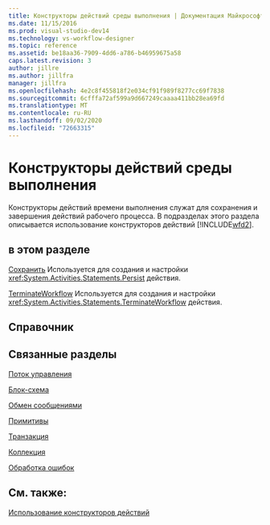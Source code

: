 ```yaml
---
title: Конструкторы действий среды выполнения | Документация Майкрософт
ms.date: 11/15/2016
ms.prod: visual-studio-dev14
ms.technology: vs-workflow-designer
ms.topic: reference
ms.assetid: be18aa36-7909-4dd6-a786-b46959675a58
caps.latest.revision: 3
author: jillre
ms.author: jillfra
manager: jillfra
ms.openlocfilehash: 4e2c8f455818f2e034cf91f989f8277cc69f7838
ms.sourcegitcommit: 6cfffa72af599a9d667249caaaa411bb28ea69fd
ms.translationtype: MT
ms.contentlocale: ru-RU
ms.lasthandoff: 09/02/2020
ms.locfileid: "72663315"
---
```

# <a name="runtime-activity-designers"></a>Конструкторы действий среды выполнения
Конструкторы действий времени выполнения служат для сохранения и завершения действий рабочего процесса. В подразделах этого раздела описывается использование конструкторов действий [!INCLUDE[wfd2](../includes/wfd2-md.md)].

## <a name="in-this-section"></a>в этом разделе
 [Сохранить](../workflow-designer/persist-activity-designer.md) Используется для создания и настройки <xref:System.Activities.Statements.Persist> действия.

 [TerminateWorkflow](../workflow-designer/terminateworkflow-activity-designer.md) Используется для создания и настройки <xref:System.Activities.Statements.TerminateWorkflow> действия.

## <a name="reference"></a>Справочник

## <a name="related-sections"></a>Связанные разделы
 [Поток управления](../workflow-designer/control-flow-activity-designers.md)

 [Блок-схема](../workflow-designer/flowchart-activity-designers.md)

 [Обмен сообщениями](../workflow-designer/messaging-activity-designers.md)

 [Примитивы](../workflow-designer/primitives-activity-designers.md)

 [Транзакция](../workflow-designer/transaction-activity-designers.md)

 [Коллекция](../workflow-designer/collection-activity-designers.md)

 [Обработка ошибок](../workflow-designer/error-handling-activity-designers.md)

## <a name="see-also"></a>См. также:
 [Использование конструкторов действий](../workflow-designer/using-the-activity-designers.md)